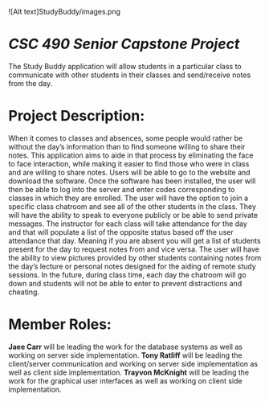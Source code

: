 
  ![Alt text]StudyBuddy/images.png





# _CSC 490 Senior Capstone Project_ 
The Study Buddy application will allow students in a particular class to communicate with other students in their classes and send/receive notes from the day. 

# Project Description:
When it comes to classes and absences, some people would rather be without the day’s information than to find someone willing to share their notes. This application aims to aide in that process by eliminating the face to face interaction, while making it easier to find those who were in class and are willing to share notes. Users will be able to go to the website and download the software. Once the software has been installed, the user will then be able to log into the server and enter codes corresponding to classes in which they are enrolled. The user will have the option to join a specific class chatroom and see all of the other students in the class. They will have the ability to speak to everyone publicly or be able to send private messages. The instructor for each class will take attendance for the day and that will populate a list of the opposite status based off the user attendance that day. Meaning if you are absent you will get a list of students present for the day to request notes from and vice versa. The user will have the ability to view pictures provided by other students containing notes from the day’s lecture or personal notes designed for the aiding of remote study sessions. In the future, during class time, each day the chatroom will go down and students will not be able to enter to prevent distractions and cheating.


# Member Roles:
__Jaee Carr__ will be leading the work for the database systems as well as working on server side implementation. __Tony Ratliff__ will be leading the client/server communication and working on server side implementation as well as client side implementation. __Trayvon McKnight__ will be leading the work for the graphical user interfaces as well as working on client side implementation.
